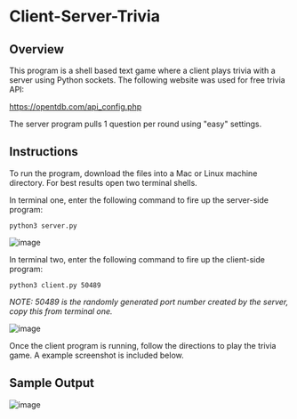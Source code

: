 # Client-Server-Trivia

## Overview
This program is a shell based text game where a client plays trivia with a server using Python sockets. The following website was used for free trivia API:

https://opentdb.com/api_config.php

The server program pulls 1 question per round using "easy" settings.

## Instructions
To run the program, download the files into a Mac or Linux machine directory. For best results open two terminal shells.

In terminal one, enter the following command to fire up the server-side program:

  ```
  python3 server.py
  ```
  
  ![image](https://user-images.githubusercontent.com/54946106/145160438-c2719ef0-7e72-4407-8c3f-c8a8940b5c16.png)

  
In terminal two, enter the following command to fire up the client-side program:

  ```
  python3 client.py 50489
  ``` 
  *NOTE: 50489 is the randomly generated port number created by the server, copy this from terminal one.*
  
  ![image](https://user-images.githubusercontent.com/54946106/145160546-a882a51a-9c83-4151-a68b-dcbb78683b61.png)
  
  Once the client program is running, follow the directions to play the trivia game. A example screenshot is included below.
  
  ## Sample Output
  ![image](https://user-images.githubusercontent.com/54946106/145160640-7a849bce-51fa-4c6a-af5f-538e8eabd987.png)


  
  
